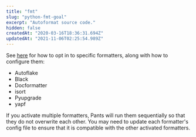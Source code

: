 ```yaml
---
title: "fmt"
slug: "python-fmt-goal"
excerpt: "Autoformat source code."
hidden: false
createdAt: "2020-03-16T18:36:31.694Z"
updatedAt: "2021-11-06T02:25:54.989Z"
---
```

See [here](doc:python-linters-and-formatters) for how to opt in to specific formatters, along with how to configure them:

* Autoflake
* Black
* Docformatter
* isort
* Pyupgrade
* yapf

If you activate multiple formatters, Pants will run them sequentially so that they do not overwrite each other. You may need to update each formatter's config file to ensure that it is compatible with the other activated formatters.